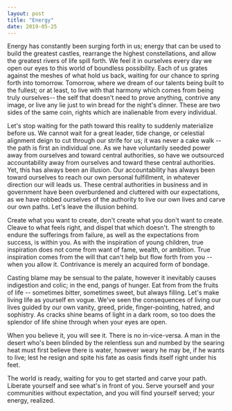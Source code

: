 ```yaml
---
layout: post
title: "Energy"
date: 2019-05-25
---
```


Energy has constantly been surging forth in us; energy that can be used to build the greatest castles, rearrange the highest constellations, and allow the greatest rivers of life spill forth. We feel it in ourselves every day we open our eyes to this world of boundless possibility. Each of us grates against the meshes of what hold us back, waiting for our chance to spring forth into tomorrow. Tomorrow, where we dream of our talents being built to the fullest; or at least, to live with that harmony which comes from being truly ourselves-- the self that doesn't need to prove anything, contrive any image, or live any lie just to win bread for the night's dinner. These are two sides of the same coin, rights which are inalienable from every individual.

Let's stop waiting for the path toward this reality to suddenly materialize before us. We cannot wait for a great leader, tide change, or celestial alignment deign to cut through our strife for us; it was never a cake walk -- the path is first an individual one. As we have voluntarily seeded power away from ourselves and toward central authorities, so have we outsourced accountability away from ourselves and toward these central authorities. Yet, this has always been an illusion. Our accountability has always been toward ourselves to reach our own personal fulfillment, in whatever direction our will leads us. These central authorities in business and in government have been overburdened and cluttered with our expectations, as we have robbed ourselves of the authority to live our own lives and carve our own paths. Let's leave the illusion behind.

Create what you want to create, don't create what you don't want to create. Cleave to what feels right, and dispel that which doesn't. The strength to endure the sufferings from failure, as well as the expectations from success, is within you. As with the inspiration of young children, true inspiration does not come from want of fame, wealth, or ambition. True inspiration comes from the will that can't help but flow forth from you -- when you allow it. Contrivance is merely an acquired form of bondage. 

Casting blame may be sensual to the palate, however it inevitably causes indigestion and colic; in the end, pangs of hunger. Eat from from the fruits of life -- sometimes bitter, sometimes sweet, but always filling. Let's make living life as yourself en vogue. We've seen the consequences of living our lives guided by our own vanity, greed, pride, finger-pointing, hatred, and sophistry. As cracks shine beams of light in a dark room, so too does the splendor of life shine through when your eyes are open.

When you believe it, you will see it. There is no in-vice-versa. A man in the desert who's been blinded by the relentless sun and numbed by the searing heat must first believe there is water, however weary he may be, if he wants to live; lest he resign and spite his fate as oasis finds itself right under his feet. 

The world is ready, waiting for you to get started and carve your path. Liberate yourself and see what's in front of you. Serve yourself and your communities without expectation, and you will find yourself served; your energy, realized.

